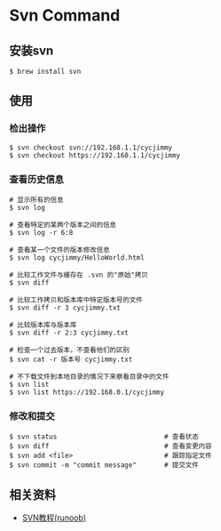 # Svn Command

## 安装svn
```shell script
$ brew install svn
```

## 使用
### 检出操作
```shell script
$ svn checkout svn://192.168.1.1/cycjimmy
$ svn checkout https://192.168.1.1/cycjimmy
```

### 查看历史信息
```shell script
# 显示所有的信息
$ svn log

# 查看特定的某两个版本之间的信息
$ svn log -r 6:8

# 查看某一个文件的版本修改信息
$ svn log cycjimmy/HelloWorld.html 
```

```shell script
# 比较工作文件与缓存在 .svn 的"原始"拷贝
$ svn diff

# 比较工作拷贝和版本库中特定版本号的文件
$ svn diff -r 3 cycjimmy.txt

# 比较版本库与版本库
$ svn diff -r 2:3 cycjimmy.txt
```

```shell script
# 检查一个过去版本，不查看他们的区别
$ svn cat -r 版本号 cycjimmy.txt
```

```shell script
# 不下载文件到本地目录的情况下来察看目录中的文件
$ svn list
$ svn list https://192.168.0.1/cycjimmy
```

### 修改和提交
```shell
$ svn status                           # 查看状态
$ svn diff                             # 查看变更内容
$ svn add <file>                       # 跟踪指定文件
$ svn commit -m "commit message"       # 提交文件
```

## 相关资料
* [SVN教程(runoob)](https://www.runoob.com/svn/svn-tutorial.html)
